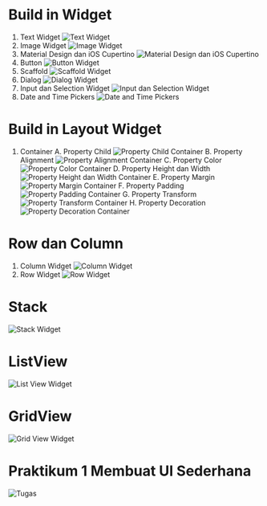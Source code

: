 # Build in Widget
1. Text Widget
![Text Widget](https://user-images.githubusercontent.com/89893773/155490800-fe1e5cbb-c645-48c4-85bd-b0326447a250.png)
2. Image Widget
![Image Widget](https://user-images.githubusercontent.com/89893773/155490880-4ef8e39e-41cd-433e-9c4a-4988dd860ac2.png)
3. Material Design dan iOS Cupertino
![Material Design dan iOS Cupertino](https://user-images.githubusercontent.com/89893773/155490930-10ccac32-abf6-4d9a-99ec-9fd9f66877eb.png)
4. Button
![Button Widget](https://user-images.githubusercontent.com/89893773/155490958-f8852143-5bb5-4804-85ca-175caaf7bb48.png)
5. Scaffold
![Scaffold Widget](https://user-images.githubusercontent.com/89893773/155490971-05fde4de-89f1-4f48-bfc1-082fa6b49b2e.png)
6. Dialog
![Dialog Widget](https://user-images.githubusercontent.com/89893773/155491037-5fc5006e-0e87-4c5a-96ad-bae692696575.png)
7. Input dan Selection Widget
![Input dan Selection Widget](https://user-images.githubusercontent.com/89893773/155491046-2ed591f8-d5b8-4440-a89d-a8184caf26a6.png)
8. Date and Time Pickers
![Date and Time Pickers](https://user-images.githubusercontent.com/89893773/155491034-3fcf1dc4-bb95-474e-bf3e-de8f1a55d5e4.png)

# Build in Layout Widget
1. Container
A. Property Child
![Property Child Container](https://user-images.githubusercontent.com/89893773/155491394-54f04c49-cce5-45ca-a1bf-1dee05e41b18.png)
B. Property Alignment
![Property Alignment Container](https://user-images.githubusercontent.com/89893773/155491390-39dbbabd-dedc-48d6-99d0-da7eb7bd73fa.png)
C. Property Color
![Property Color Container](https://user-images.githubusercontent.com/89893773/155491398-5548f82d-baea-415b-a944-a6d24df563c4.png)
D. Property Height dan Width
![Property Height dan Width Container](https://user-images.githubusercontent.com/89893773/155491404-2182e8b6-175f-4ca1-81c4-6168e7844238.png)
E. Property Margin
![Property Margin Container](https://user-images.githubusercontent.com/89893773/155491406-cc65bdca-4000-4e53-a291-91e60ee41fb6.png)
F. Property Padding
![Property Padding Container](https://user-images.githubusercontent.com/89893773/155491408-7d64520e-838e-40f0-bf36-694c0d64fba0.png)
G. Property Transform
![Property Transform Container](https://user-images.githubusercontent.com/89893773/155491413-f06db707-44b7-4713-81e1-3b4bb8efa9af.png)
H. Property Decoration
![Property Decoration Container](https://user-images.githubusercontent.com/89893773/155491401-6fefc155-6ed4-4b97-9357-efebbe772c68.png)

# Row dan Column
1. Column Widget
![Column Widget](https://user-images.githubusercontent.com/89893773/155491774-b8ae2e1a-0b40-4889-871c-8bffb6c2b984.png)
2.  Row Widget
![Row Widget](https://user-images.githubusercontent.com/89893773/155491780-5226c0ba-e416-4eb9-91df-2e7b8dfde494.png)

# Stack
![Stack Widget](https://user-images.githubusercontent.com/89893773/155491833-ce49dea1-cbda-409a-b726-da8c9b8356e5.png)

# ListView
![List View Widget](https://user-images.githubusercontent.com/89893773/155491831-ee64b451-17ed-414a-a28a-d0a7bcf2275e.png)

# GridView
![Grid View Widget](https://user-images.githubusercontent.com/89893773/155491826-01c579b6-f704-49a4-902e-2f65bc7b62d9.png)

# Praktikum 1 Membuat UI Sederhana
![Tugas](https://user-images.githubusercontent.com/89893773/155491854-3827ef14-e1bf-4c78-a738-20b9ac7210d3.png)